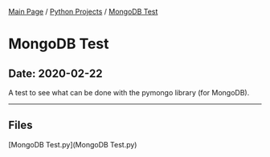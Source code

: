 [Main Page](/) / [Python Projects](/python) / [MongoDB Test](/python/2019-11-03_socketthing)

# MongoDB Test

## Date: 2020-02-22

A test to see what can be done with the pymongo library (for MongoDB).

-----

## Files

[MongoDB Test.py](MongoDB Test.py)